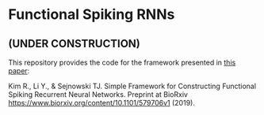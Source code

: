 # Functional Spiking RNNs
## (UNDER CONSTRUCTION)

This repository provides the code for the framework presented in [this paper](https://www.biorxiv.org/content/10.1101/579706v1):

Kim R., Li Y., & Sejnowski TJ. Simple Framework for Constructing Functional Spiking Recurrent Neural Networks. Preprint at BioRxiv https://www.biorxiv.org/content/10.1101/579706v1 (2019).


